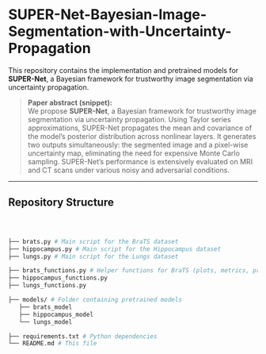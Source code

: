 # SUPER-Net-Bayesian-Image-Segmentation-with-Uncertainty-Propagation


This repository contains the implementation and pretrained models for **SUPER-Net**, a Bayesian framework for trustworthy image segmentation via uncertainty propagation.  

> **Paper abstract (snippet):**  
> We propose **SUPER-Net**, a Bayesian framework for trustworthy image segmentation via uncertainty propagation. Using Taylor series approximations, SUPER-Net propagates the mean and covariance of the model’s posterior distribution across nonlinear layers. It generates two outputs simultaneously: the segmented image and a pixel-wise uncertainty map, eliminating the need for expensive Monte Carlo sampling. SUPER-Net’s performance is extensively evaluated on MRI and CT scans under various noisy and adversarial conditions.

---

## Repository Structure
```sh



├── brats.py # Main script for the BraTS dataset
├── hippocampus.py # Main script for the Hippocampus dataset
├── lungs.py # Main script for the Lungs dataset

├── brats_functions.py # Helper functions for BraTS (plots, metrics, preprocessing)
├── hippocampus_functions.py
├── lungs_functions.py

├── models/ # Folder containing pretrained models
   ├── brats_model
   ├── hippocampus_model
   └── lungs_model

├── requirements.txt # Python dependencies
└── README.md # This file
```
